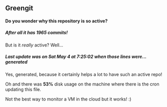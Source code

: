 ## Greengit

#### Do you wonder why this repository is so active?

##### After all it has 1965 commits!

But is it *really* active? Well...

##### Last update was on Sat May 4 at 7:25:02 when those lines were... generated

Yes, generated, because it certainly helps a lot to have such an active repo!

Oh and there was **53%** disk usage on the machine
where there is the cron updating this file.

Not the best way to monitor a VM in the cloud but it works! :)
